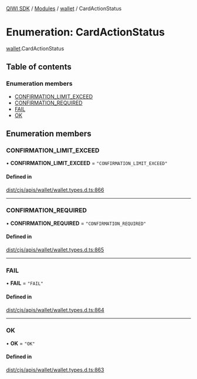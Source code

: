 [QIWI SDK](../README.md) / [Modules](../modules.md) / [wallet](../modules/wallet.md) / CardActionStatus

# Enumeration: CardActionStatus

[wallet](../modules/wallet.md).CardActionStatus

## Table of contents

### Enumeration members

- [CONFIRMATION\_LIMIT\_EXCEED](wallet.CardActionStatus.md#confirmation_limit_exceed)
- [CONFIRMATION\_REQUIRED](wallet.CardActionStatus.md#confirmation_required)
- [FAIL](wallet.CardActionStatus.md#fail)
- [OK](wallet.CardActionStatus.md#ok)

## Enumeration members

### CONFIRMATION\_LIMIT\_EXCEED

• **CONFIRMATION\_LIMIT\_EXCEED** = `"CONFIRMATION_LIMIT_EXCEED"`

#### Defined in

[dist/cjs/apis/wallet/wallet.types.d.ts:866](https://github.com/AlexXanderGrib/node-qiwi-sdk/blob/59c6cc6/dist/cjs/apis/wallet/wallet.types.d.ts#L866)

___

### CONFIRMATION\_REQUIRED

• **CONFIRMATION\_REQUIRED** = `"CONFIRMATION_REQUIRED"`

#### Defined in

[dist/cjs/apis/wallet/wallet.types.d.ts:865](https://github.com/AlexXanderGrib/node-qiwi-sdk/blob/59c6cc6/dist/cjs/apis/wallet/wallet.types.d.ts#L865)

___

### FAIL

• **FAIL** = `"FAIL"`

#### Defined in

[dist/cjs/apis/wallet/wallet.types.d.ts:864](https://github.com/AlexXanderGrib/node-qiwi-sdk/blob/59c6cc6/dist/cjs/apis/wallet/wallet.types.d.ts#L864)

___

### OK

• **OK** = `"OK"`

#### Defined in

[dist/cjs/apis/wallet/wallet.types.d.ts:863](https://github.com/AlexXanderGrib/node-qiwi-sdk/blob/59c6cc6/dist/cjs/apis/wallet/wallet.types.d.ts#L863)
